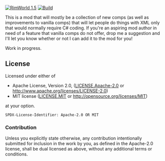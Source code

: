 [![RimWorld 1.5](https://img.shields.io/badge/RimWorld-1.5-brightgreen.svg)](http://rimworldgame.com/) [![Build](https://github.com/ilyvion/new-and-improved-xml-comps/actions/workflows/ci.yml/badge.svg)](https://github.com/ilyvion/new-and-improved-xml-comps/actions/workflows/ci.yml)

This is a mod that will mostly be a collection of new comps (as well as improvements to vanilla comps) that will let people do things with XML only that would normally require C# coding. If you're an aspiring mod author in need of a feature that vanilla comps do not offer, drop me a suggestion and I'll let you know whether or not I can add it to the mod for you!

Work in progress.

## License

Licensed under either of

-   Apache License, Version 2.0, ([LICENSE.Apache-2.0](LICENSE.Apache-2.0) or http://www.apache.org/licenses/LICENSE-2.0)
-   MIT license ([LICENSE.MIT](LICENSE.MIT) or http://opensource.org/licenses/MIT)

at your option.

`SPDX-License-Identifier: Apache-2.0 OR MIT`

### Contribution

Unless you explicitly state otherwise, any contribution intentionally submitted
for inclusion in the work by you, as defined in the Apache-2.0 license, shall be
dual licensed as above, without any additional terms or conditions.
